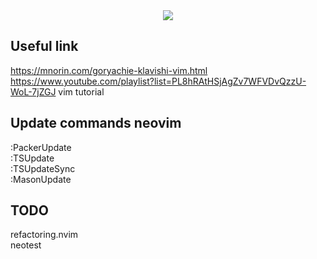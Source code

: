 <div align="center">
    <img src="images/build.gif" style="margin: auto"/>
</div>

## Useful link  
https://mnorin.com/goryachie-klavishi-vim.html  
https://www.youtube.com/playlist?list=PL8hRAtHSjAgZv7WFVDvQzzU-WoL-7jZGJ  vim tutorial 
## Update commands neovim  
:PackerUpdate  
:TSUpdate  
:TSUpdateSync  
:MasonUpdate  
## TODO    
refactoring.nvim  
neotest  
